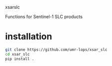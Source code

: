 xsarslc


Functions for Sentinel-1 SLC products 

# installation
```bash
git clone https://github.com/umr-lops/xsar_slc
cd xsar_slc
pip install .
```
